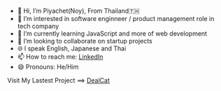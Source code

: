 - 👋 Hi, I’m Piyachet(Noy), From Thailand🇹🇭
- 👀 I’m interested in software enginneer / product management role in tech company
- 🌱 I’m currently learning JavaScript and more of web development
- 💞️ I’m looking to collaborate on startup projects
- 🌐 I speak English, Japanese and Thai
- 📫 How to reach me: [LinkedIn](https://www.linkedin.com/in/piyachet-p2145/)
- 😄 Pronouns: He/Him

Visit My Lastest Project ==> [DealCat](https://dealcat.vercel.app)


<!---- ⚡ Fun fact: --->

<!---
Piyachetnoy/Piyachetnoy is a ✨ special ✨ repository because its `README.md` (this file) appears on your GitHub profile.
You can click the Preview link to take a look at your changes.
--->
